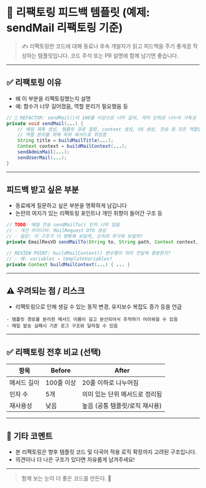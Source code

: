 # 📌 리팩토링 피드백 템플릿 (예제: sendMail 리팩토링 기준)

> ✍️ 리팩토링한 코드에 대해 동료나 후속 개발자가 읽고 피드백을 주기 좋게끔 작성하는 템플릿입니다.
> 코드 주석 또는 PR 설명에 함께 남기면 좋습니다.

---

## ✅ 리팩토링 이유
- 왜 이 부분을 리팩토링했는지 설명
- 예: 함수가 너무 길어졌음, 역할 분리가 필요했음 등

````java
// 📌 REFACTOR: sendMail()이 100줄 이상으로 너무 길어, 의미 단위로 나누어 가독성 향상 목적의 리팩토링
private void sendMail(...) {
    // 메일 제목 생성, 템플릿 경로 결정, context 생성, VO 생성, 전송 등 모든 역할을 담당
    // 역할 분리를 위해 하위 메서드로 위임함
    String title = buildMailTitle(...);
    Context context = buildMailContext(...);
    sendAdminMail(...);
    sendUserMail(...);
}
````

---

## 피드백 받고 싶은 부분
- 동료에게 질문하고 싶은 부분을 명확하게 남깁니다
- 논란의 여지가 있는 리팩토링 포인트나 개인 취향이 들어간 구조 등

````java
// TODO: 메일 전송 sendMailTo() 인자 너무 많음
// - 개선 아이디어: MailRequest DTO 생성
// - 질문: 이 구조가 더 명확해 보일까, 오히려 무거워 보일까?
private EmailResVO sendMailTo(String to, String path, Context context, String title, String msgCode) { ... }

// REVIEW POINT: buildMailContext() 변수명이 의미 전달에 충분한지?
// - 예: variables → templateVariables?
private Context buildMailContext(...) { ... }
````

---

## ⚠️ 우려되는 점 / 리스크
- 리팩토링으로 인해 생길 수 있는 동작 변경, 유지보수 복잡도 증가 등을 언급

```
- 템플릿 경로를 분리한 메서드 이름이 길고 분산되어서 추적하기 어려워질 수 있음
- 메일 발송 실패시 기존 로그 구조와 달라질 수 있음
```

---

## ✅ 리팩토링 전후 비교 (선택)
| 항목        | Before                                  | After                          |
|-------------|------------------------------------------|---------------------------------|
| 메서드 길이  | 100줄 이상                              | 20줄 이하로 나누어짐           |
| 인자 수      | 5개                                      | 의미 있는 단위 메서드로 정리됨  |
| 재사용성     | 낮음                                      | 높음 (공통 템플릿/로직 재사용)   |

---

## 🙏 기타 코멘트
- 본 리팩토링은 향후 템플릿 코드 및 다국어 적용 로직 확장까지 고려된 구조입니다.
- 의견이나 더 나은 구조가 있다면 자유롭게 남겨주세요!

---

> 함께 보는 눈이 더 좋은 코드를 만든다. 👀
